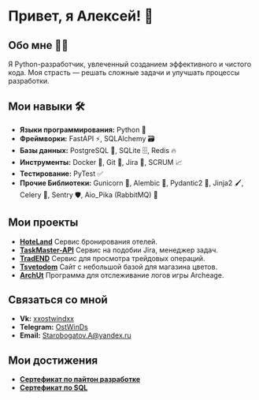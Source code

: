 # Привет, я Алексей! 👋

## Обо мне 🧑‍💻
Я Python-разработчик, увлеченный созданием эффективного и чистого кода. Моя страсть — решать сложные задачи и улучшать процессы разработки.

## Мои навыки 🛠️
- **Языки программирования:** Python 🐍
- **Фреймворки:** FastAPI ⚡, SQLAlchemy 🗃️
- **Базы данных:** PostgreSQL 🐘, SQLite 🗄️, Redis 🔥
- **Инструменты:** Docker 🐳, Git 🌿, Jira 🎯, SCRUM 📈
- **Тестирование:** PyTest ✅
- **Прочие Библиотеки:** Gunicorn 🦄, Alembic 🏺, Pydantic2 📐, Jinja2 🖌️, Celery 🥕, Sentry 🛡️, Aio_Pika (RabbitMQ) 🐰

## Мои проекты
- **[HoteLand](https://github.com/xOstWinDx/HoteLand)** Сервис бронирования отелей.
- **[TaskMaster-API](https://github.com/xOstWinDx/TaskMaster-API)** Сервис на подобии Jira, менеджер задач.
- **[TradEND](https://github.com/xOstWinDx/TradEND)** Сервис для просмотра трейдовых операций.
- **[Tsvetodom](https://github.com/xOstWinDx/Tsvetodom)** Сайт с небольшой базой для магазина цветов.
- **[ArchUt](https://github.com/xOstWinDx/ArchUt)** Программа для отслеживание логов игры Archeage.
## Связаться со мной
- **Vk:** [xxostwindxx](https://vk.com/xxostwindxx)
- **Telegram:** [OstWinDs](https://t.me/OstWinDs)
- **Email:** Starobogatov.A@yandex.ru


## Мои достижения
- **[Сертефикат по пайтон разработке](https://stepik.org/cert/2088848)**
- **[Сертефикат по SQL](https://stepik.org/cert/2452810)**


